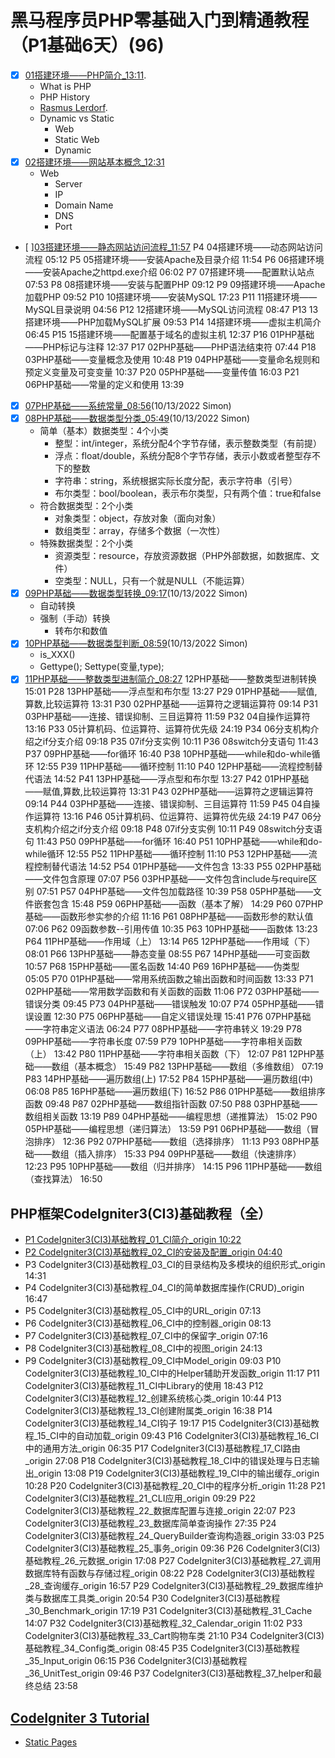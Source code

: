 # 黑马程序员PHP零基础入门到精通教程（P1基础6天）(96)
- [x] [01搭建环境——PHP简介_13:11](https://www.bilibili.com/video/BV18x411H7qD?p=1). 
  - What is PHP
  - PHP History
  - [Rasmus Lerdorf](https://en.wikipedia.org/wiki/Rasmus_Lerdorf). 
  - Dynamic vs Static
    - Web
    - Static Web
    - Dynamic
- [x] [02搭建环境——网站基本概念_12:31](https://www.bilibili.com/video/BV18x411H7qD?p=2)
  - Web
    - Server
    - IP
    - Domain Name
    - DNS
    - Port
- [ ][03搭建环境——静态网站访问流程_11:57](https://www.bilibili.com/video/BV18x411H7qD?p=3)
P4
04搭建环境——动态网站访问流程
05:12
P5
05搭建环境——安装Apache及目录介绍
11:54
P6
06搭建环境——安装Apache之httpd.exe介绍
06:02
P7
07搭建环境——配置默认站点
07:53
P8
08搭建环境——安装与配置PHP
09:12
P9
09搭建环境——Apache加载PHP
09:52
P10
10搭建环境——安装MySQL
17:23
P11
11搭建环境——MySQL目录说明
04:56
P12
12搭建环境——MySQL访问流程
08:47
P13
13搭建环境——PHP加载MySQL扩展
09:53
P14
14搭建环境——虚拟主机简介
06:45
P15
15搭建环境——配置基于域名的虚拟主机
12:37
P16
01PHP基础——PHP标记与注释
12:37
P17
02PHP基础——PHP语法结束符
07:44
P18
03PHP基础——变量概念及使用
10:48
P19
04PHP基础——变量命名规则和预定义变量及可变变量
10:37
P20
05PHP基础——变量传值
16:03
P21
06PHP基础——常量的定义和使用
13:39
- [x] [07PHP基础——系统常量_08:56](https://www.bilibili.com/video/BV18x411H7qD?p=22)(10/13/2022 Simon)
- [x] [08PHP基础——数据类型分类_05:49](https://www.bilibili.com/video/BV18x411H7qD?p=23)(10/13/2022 Simon)
  - 简单（基本）数据类型：4个小类
    - 整型：int/integer，系统分配4个字节存储，表示整数类型（有前提）
    - 浮点：float/double，系统分配8个字节存储，表示小数或者整型存不下的整数
    - 字符串：string，系统根据实际长度分配，表示字符串（引号）
    - 布尔类型：bool/boolean，表示布尔类型，只有两个值：true和false
  - 符合数据类型：2个小类
    - 对象类型：object，存放对象（面向对象）
    - 数组类型：array，存储多个数据（一次性）
  - 特殊数据类型：2个小类
    - 资源类型：resource，存放资源数据（PHP外部数据，如数据库、文件）
    - 空类型：NULL，只有一个就是NULL（不能运算）
- [x] [09PHP基础——数据类型转换_09:17](https://www.bilibili.com/video/BV18x411H7qD?p=24)(10/13/2022 Simon)
  - 自动转换
  - 强制（手动）转换
    - 转布尔和数值
- [x] [10PHP基础——数据类型判断_08:59](https://www.bilibili.com/video/BV18x411H7qD?p=25)(10/13/2022 Simon)
  - is_XXX()
  - Gettype(); Settype(变量,type);
- [x] [11PHP基础——整数类型进制简介_08:27](https://www.bilibili.com/video/BV18x411H7qD?p=26)
12PHP基础——整数类型进制转换
15:01
P28
13PHP基础——浮点型和布尔型
13:27
P29
01PHP基础——赋值,算数,比较运算符
13:31
P30
02PHP基础——运算符之逻辑运算符
09:14
P31
03PHP基础——连接、错误抑制、三目运算符
11:59
P32
04自操作运算符
13:16
P33
05计算机码、位运算符、运算符优先级
24:19
P34
06分支机构介绍之if分支介绍
09:18
P35
07if分支实例
10:11
P36
08switch分支语句
11:43
P37
09PHP基础——for循环
16:40
P38
10PHP基础——while和do-while循环
12:55
P39
11PHP基础——循环控制
11:10
P40
12PHP基础——流程控制替代语法
14:52
P41
13PHP基础——浮点型和布尔型
13:27
P42
01PHP基础——赋值,算数,比较运算符
13:31
P43
02PHP基础——运算符之逻辑运算符
09:14
P44
03PHP基础——连接、错误抑制、三目运算符
11:59
P45
04自操作运算符
13:16
P46
05计算机码、位运算符、运算符优先级
24:19
P47
06分支机构介绍之if分支介绍
09:18
P48
07if分支实例
10:11
P49
08switch分支语句
11:43
P50
09PHP基础——for循环
16:40
P51
10PHP基础——while和do-while循环
12:55
P52
11PHP基础——循环控制
11:10
P53
12PHP基础——流程控制替代语法
14:52
P54
01PHP基础——文件包含
13:33
P55
02PHP基础——文件包含原理
07:07
P56
03PHP基础——文件包含include与require区别
07:51
P57
04PHP基础——文件包加载路径
10:39
P58
05PHP基础——文件嵌套包含
15:48
P59
06PHP基础——函数（基本了解）
14:29
P60
07PHP基础——函数形参实参的介绍
11:16
P61
08PHP基础——函数形参的默认值
07:06
P62
09函数参数--引用传值
10:35
P63
10PHP基础——函数体
13:23
P64
11PHP基础——作用域（上）
13:14
P65
12PHP基础——作用域（下）
08:01
P66
13PHP基础——静态变量
08:55
P67
14PHP基础——可变函数
10:57
P68
15PHP基础——匿名函数
14:40
P69
16PHP基础——伪类型
05:05
P70
01PHP基础——常用系统函数之输出函数和时间函数
13:33
P71
02PHP基础——常用数学函数和有关函数的函数
11:06
P72
03PHP基础——错误分类
09:45
P73
04PHP基础——错误触发
10:07
P74
05PHP基础——错误设置
12:30
P75
06PHP基础——自定义错误处理
15:41
P76
07PHP基础——字符串定义语法
06:24
P77
08PHP基础——字符串转义
19:29
P78
09PHP基础——字符串长度
07:59
P79
10PHP基础——字符串相关函数（上）
13:42
P80
11PHP基础——字符串相关函数（下）
12:07
P81
12PHP基础——数组（基本概念）
15:49
P82
13PHP基础——数组（多维数组）
07:19
P83
14PHP基础——遍历数组(上)
17:52
P84
15PHP基础——遍历数组(中)
06:08
P85
16PHP基础——遍历数组(下)
16:52
P86
01PHP基础——数组排序函数
09:48
P87
02PHP基础——数组指针函数
07:50
P88
03PHP基础——数组相关函数
13:19
P89
04PHP基础——编程思想（递推算法）
15:02
P90
05PHP基础——编程思想（递归算法）
13:59
P91
06PHP基础——数组（冒泡排序）
12:36
P92
07PHP基础——数组（选择排序）
11:13
P93
08PHP基础——数组（插入排序）
15:33
P94
09PHP基础——数组（快速排序）
12:23
P95
10PHP基础——数组（归并排序）
14:15
P96
11PHP基础——数组（查找算法）
16:50

## PHP框架CodeIgniter3(CI3)基础教程（全）
* [P1 CodeIgniter3(CI3)基础教程_01_CI简介_origin 10:22](https://www.bilibili.com/video/BV1xb411n7kH/?p=1)
* [P2 CodeIgniter3(CI3)基础教程_02_CI的安装及配置_origin 04:40](https://www.bilibili.com/video/BV1xb411n7kH/?p=2)
* P3
CodeIgniter3(CI3)基础教程_03_CI的目录结构及多模块的组织形式_origin
14:31
* P4
CodeIgniter3(CI3)基础教程_04_CI的简单数据库操作(CRUD)_origin
16:47
* P5
CodeIgniter3(CI3)基础教程_05_CI中的URL_origin
07:13
* P6
CodeIgniter3(CI3)基础教程_06_CI中的控制器_origin
08:13
* P7
CodeIgniter3(CI3)基础教程_07_CI中的保留字_origin
07:16
* P8
CodeIgniter3(CI3)基础教程_08_CI中的视图_origin
24:13
* P9
CodeIgniter3(CI3)基础教程_09_CI中Model_origin
09:03
P10
CodeIgniter3(CI3)基础教程_10_CI中的Helper辅助开发函数_origin
11:17
P11
CodeIgniter3(CI3)基础教程_11_CI中Library的使用
18:43
P12
CodeIgniter3(CI3)基础教程_12_创建系统核心类_origin
10:44
P13
CodeIgniter3(CI3)基础教程_13_CI创建附属类_origin
16:38
P14
CodeIgniter3(CI3)基础教程_14_CI钩子
19:17
P15
CodeIgniter3(CI3)基础教程_15_CI中的自动加载_origin
09:43
P16
CodeIgniter3(CI3)基础教程_16_CI中的通用方法_origin
06:35
P17
CodeIgniter3(CI3)基础教程_17_CI路由_origin
27:08
P18
CodeIgniter3(CI3)基础教程_18_CI中的错误处理与日志输出_origin
13:08
P19
CodeIgniter3(CI3)基础教程_19_CI中的输出缓存_origin
10:28
P20
CodeIgniter3(CI3)基础教程_20_CI中的程序分析_origin
11:28
P21
CodeIgniter3(CI3)基础教程_21_CLI应用_origin
09:29
P22
CodeIgniter3(CI3)基础教程_22_数据库配置与连接_origin
22:07
P23
CodeIgniter3(CI3)基础教程_23_数据库简单查询操作
27:35
P24
CodeIgniter3(CI3)基础教程_24_QueryBuilder查询构造器_origin
33:03
P25
CodeIgniter3(CI3)基础教程_25_事务_origin
09:36
P26
CodeIgniter3(CI3)基础教程_26_元数据_origin
17:08
P27
CodeIgniter3(CI3)基础教程_27_调用数据库特有函数与存储过程_origin
08:22
P28
CodeIgniter3(CI3)基础教程_28_查询缓存_origin
16:57
P29
CodeIgniter3(CI3)基础教程_29_数据库维护类与数据库工具类_origin
20:54
P30
CodeIgniter3(CI3)基础教程_30_Benchmark_origin
17:19
P31
CodeIgniter3(CI3)基础教程_31_Cache
14:07
P32
CodeIgniter3(CI3)基础教程_32_Calendar_origin
11:02
P33
CodeIgniter3(CI3)基础教程_33_Cart购物车类
21:10
P34
CodeIgniter3(CI3)基础教程_34_Config类_origin
08:45
P35
CodeIgniter3(CI3)基础教程_35_Input_origin
06:15
P36
CodeIgniter3(CI3)基础教程_36_UnitTest_origin
09:46
P37
CodeIgniter3(CI3)基础教程_37_helper和最终总结
23:58

## [CodeIgniter 3 Tutorial](https://codeigniter.com/userguide3/tutorial/index.html)

* [Static Pages](https://codeigniter.com/userguide3/tutorial/static_pages.html)
